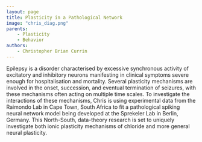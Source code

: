 ```yaml
---
layout: page
title: Plasticity in a Pathological Network
image: "chris_diag.png"
parents:
    - Plasticity
    - Behavior
authors:
    - Christopher Brian Currin
---
```

Epilepsy is a disorder characterised by excessive synchronous activity of excitatory and inhibitory neurons manifesting in clinical symptoms severe enough for hospitalisation and mortality. Several plasticity mechanisms are involved in the onset, succession, and eventual termination of seizures, with these mechanisms often acting on multiple time scales. To investigate the interactions of these mechanisms, Chris is using experimental data from the Raimondo Lab in Cape Town, South Africa to fit a pathological spiking neural network model being developed at the Sprekeler Lab in Berlin, Germany. This North-South, data-theory research is set to uniquely investigate both ionic plasticity mechanisms of chloride and more general neural plasticity.
